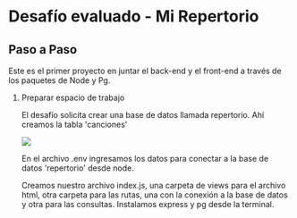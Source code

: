 <h1>Desafío evaluado - Mi Repertorio</h1>
<h2>Paso a Paso</h2>
<p>Este es el primer proyecto en juntar el back-end y el front-end a través de los paquetes de Node y Pg.</p>
<ol>
<li>Preparar espacio de trabajo</li>
<p>El desafío solicita crear una base de datos llamada repertorio. Ahí creamos la tabla 'canciones'</p>
<img src='(./img/image.png)'>
<p>En el archivo .env ingresamos los datos para conectar a la base de datos 'repertorio' desde node.</p>
<p>Creamos nuestro archivo index.js, una carpeta de views para el archivo html, otra carpeta para las rutas, una con la conexión a la base de datos y otra para las consultas. Instalamos express y pg desde la terminal.</p>
</ol>
